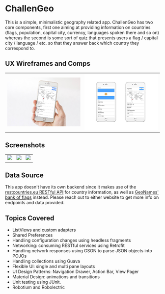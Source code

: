 # ChallenGeo

This is a simple, minimalistic geography related app. ChallenGeo has two core components, first one aiming at providing information on countries (flags, population, capital city, currency, languages spoken there and so on) whereas the second is some sort of quiz that presents users a flag / capital city / language / etc. so that they answer back which country they correspond to.

## UX Wireframes and Comps

<table style="text-align: center;">
	<tr>
		<td><img src="/docs/ux_1.jpg" /></td>
		<td><img src="/docs/ux_2.jpg" /></td>
	</tr>
</table>

## Screenshots

<table style="text-align: center;">
	<tr>
		<td><img src="/docs/screenshot_1.png" /></td>
		<td><img src="/docs/screenshot_2.png" /></td>
		<td><img src="/docs/screenshot_3.png" /></td>
	</tr>
</table>

## Data Source

This app doesn't have its own backend since it makes use of the [restcountries.eu RESTful API](http://restcountries.eu) for country information, as well as [GeoNames' bank of flags](http://www.geonames.org) instead. Please reach out to either website to get more info on endpoints and data provided.

## Topics Covered

* ListViews and custom adapters
* Shared Preferences
* Handling configuration changes using headless fragments
* Networking: consuming RESTful services using Retrofit
* Handling network responses using GSON to parse JSON objects into POJOs
* Handling collections using Guava
* Flexible UI: single and multi pane layouts
* UI Design Patterns: Navigation Drawer, Action Bar, View Pager
* Material Design: animations and transitions
* Unit testing using JUnit.
* Robotium and Robolectric